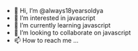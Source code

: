 - 👋 Hi, I’m @always18yearsoldya
- 👀 I’m interested in javascript
- 🌱 I’m currently learning javascript
- 💞️ I’m looking to collaborate on javascript
- 📫 How to reach me ...

<!---
always18yearsoldya/always18yearsoldya is a ✨ special ✨ repository because its `README.md` (this file) appears on your GitHub profile.
You can click the Preview link to take a look at your changes.
--->
